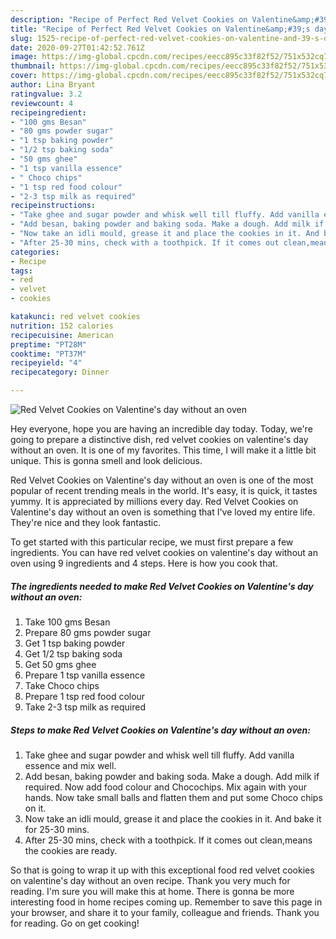 ```yaml
---
description: "Recipe of Perfect Red Velvet Cookies on Valentine&amp;#39;s day without an oven"
title: "Recipe of Perfect Red Velvet Cookies on Valentine&amp;#39;s day without an oven"
slug: 1525-recipe-of-perfect-red-velvet-cookies-on-valentine-and-39-s-day-without-an-oven
date: 2020-09-27T01:42:52.761Z
image: https://img-global.cpcdn.com/recipes/eecc895c33f82f52/751x532cq70/red-velvet-cookies-on-valentines-day-without-an-oven-recipe-main-photo.jpg
thumbnail: https://img-global.cpcdn.com/recipes/eecc895c33f82f52/751x532cq70/red-velvet-cookies-on-valentines-day-without-an-oven-recipe-main-photo.jpg
cover: https://img-global.cpcdn.com/recipes/eecc895c33f82f52/751x532cq70/red-velvet-cookies-on-valentines-day-without-an-oven-recipe-main-photo.jpg
author: Lina Bryant
ratingvalue: 3.2
reviewcount: 4
recipeingredient:
- "100 gms Besan"
- "80 gms powder sugar"
- "1 tsp baking powder"
- "1/2 tsp baking soda"
- "50 gms ghee"
- "1 tsp vanilla essence"
- " Choco chips"
- "1 tsp red food colour"
- "2-3 tsp milk as required"
recipeinstructions:
- "Take ghee and sugar powder and whisk well till fluffy. Add vanilla essence and mix well."
- "Add besan, baking powder and baking soda. Make a dough. Add milk if required. Now add food colour and Chocochips. Mix again with your hands. Now take small balls and flatten them and put some Choco chips on it."
- "Now take an idli mould, grease it and place the cookies in it. And bake it for 25-30 mins."
- "After 25-30 mins, check with a toothpick. If it comes out clean,means the cookies are ready."
categories:
- Recipe
tags:
- red
- velvet
- cookies

katakunci: red velvet cookies 
nutrition: 152 calories
recipecuisine: American
preptime: "PT28M"
cooktime: "PT37M"
recipeyield: "4"
recipecategory: Dinner

---
```



![Red Velvet Cookies on Valentine&#39;s day without an oven](https://img-global.cpcdn.com/recipes/eecc895c33f82f52/751x532cq70/red-velvet-cookies-on-valentines-day-without-an-oven-recipe-main-photo.jpg)

Hey everyone, hope you are having an incredible day today. Today, we're going to prepare a distinctive dish, red velvet cookies on valentine&#39;s day without an oven. It is one of my favorites. This time, I will make it a little bit unique. This is gonna smell and look delicious.

Red Velvet Cookies on Valentine&#39;s day without an oven is one of the most popular of recent trending meals in the world. It's easy, it is quick, it tastes yummy. It is appreciated by millions every day. Red Velvet Cookies on Valentine&#39;s day without an oven is something that I've loved my entire life. They're nice and they look fantastic.




To get started with this particular recipe, we must first prepare a few ingredients. You can have red velvet cookies on valentine&#39;s day without an oven using 9 ingredients and 4 steps. Here is how you cook that.

<!--inarticleads1-->

##### The ingredients needed to make Red Velvet Cookies on Valentine&#39;s day without an oven:

1. Take 100 gms Besan
1. Prepare 80 gms powder sugar
1. Get 1 tsp baking powder
1. Get 1/2 tsp baking soda
1. Get 50 gms ghee
1. Prepare 1 tsp vanilla essence
1. Take  Choco chips
1. Prepare 1 tsp red food colour
1. Take 2-3 tsp milk as required




<!--inarticleads2-->

##### Steps to make Red Velvet Cookies on Valentine&#39;s day without an oven:

1. Take ghee and sugar powder and whisk well till fluffy. Add vanilla essence and mix well.
1. Add besan, baking powder and baking soda. Make a dough. Add milk if required. Now add food colour and Chocochips. Mix again with your hands. Now take small balls and flatten them and put some Choco chips on it.
1. Now take an idli mould, grease it and place the cookies in it. And bake it for 25-30 mins.
1. After 25-30 mins, check with a toothpick. If it comes out clean,means the cookies are ready.




So that is going to wrap it up with this exceptional food red velvet cookies on valentine&#39;s day without an oven recipe. Thank you very much for reading. I'm sure you will make this at home. There is gonna be more interesting food in home recipes coming up. Remember to save this page in your browser, and share it to your family, colleague and friends. Thank you for reading. Go on get cooking!
